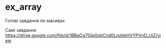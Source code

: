 # ex_array
Готові завдання по масивах

Самі завдання https://drive.google.com/file/d/1BBaCg7GIp0obCnd0LnzbkHVYPVnD_UjZ/view 
